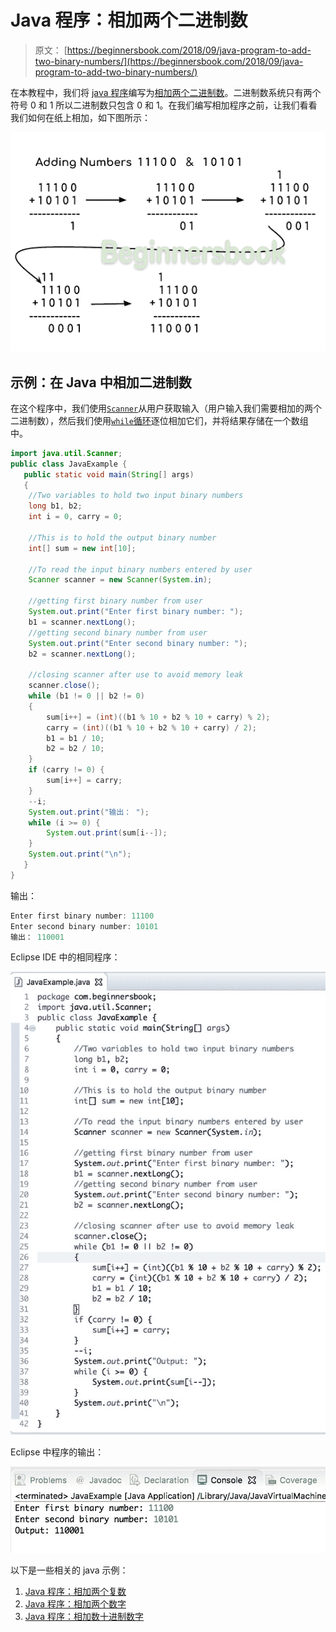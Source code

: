 # Java 程序：相加两个二进制数

> 原文： [https://beginnersbook.com/2018/09/java-program-to-add-two-binary-numbers/](https://beginnersbook.com/2018/09/java-program-to-add-two-binary-numbers/)

在本教程中，我们将 [java 程序](https://beginnersbook.com/2017/09/java-examples/)编写为[相加两个二进制数](https://beginnersbook.com/2018/03/python-program-to-add-two-binary-numbers/)。二进制数系统只有两个符号 0 和 1 所以二进制数只包含 0 和 1。在我们编写相加程序之前，让我们看看我们如何在纸上相加，如下图所示：

![Adding binary numbers in Java](img/ebefab9a3a2d8d75d31c7c7c56112d35.jpg)

## 示例：在 Java 中相加二进制数

在这个程序中，我们使用[`Scanner`](https://beginnersbook.com/2014/07/java-program-to-get-input-from-user/)从用户获取输入（用户输入我们需要相加的两个二进制数），然后我们使用[`while`循环](https://beginnersbook.com/2015/03/while-loop-in-java-with-examples/)逐位相加它们，并将结果存储在一个数组中。

```java
import java.util.Scanner;
public class JavaExample {
   public static void main(String[] args)
   {
	//Two variables to hold two input binary numbers	 
	long b1, b2;
	int i = 0, carry = 0;

	//This is to hold the output binary number
	int[] sum = new int[10];

	//To read the input binary numbers entered by user
	Scanner scanner = new Scanner(System.in);

	//getting first binary number from user
	System.out.print("Enter first binary number: ");
	b1 = scanner.nextLong();
	//getting second binary number from user
	System.out.print("Enter second binary number: ");
	b2 = scanner.nextLong();

	//closing scanner after use to avoid memory leak
	scanner.close();
	while (b1 != 0 || b2 != 0) 
	{
		sum[i++] = (int)((b1 % 10 + b2 % 10 + carry) % 2);
		carry = (int)((b1 % 10 + b2 % 10 + carry) / 2);
		b1 = b1 / 10;
		b2 = b2 / 10;
	}
	if (carry != 0) {
		sum[i++] = carry;
	}
	--i;
	System.out.print("输出： ");
	while (i >= 0) {
		System.out.print(sum[i--]);
	}
	System.out.print("\n");  
   }
}
```

输出：

```java
Enter first binary number: 11100
Enter second binary number: 10101
输出： 110001

```

Eclipse IDE 中的相同程序：

![Java - Adding two binary numbers](img/664e3e1844b2e04546a22647aa7628e0.jpg)

Eclipse 中程序的输出：

![Adding binary numbers in Java Output of program](img/da4fbdbef99974449439dd84076d48bf.jpg)

以下是一些相关的 java 示例：

1.  [Java 程序：相加两个复数](https://beginnersbook.com/2018/09/java-program-to-add-two-complex-numbers/)
2.  [Java 程序：相加两个数字](https://beginnersbook.com/2017/09/java-program-to-add-two-numbers/)
3.  [Java 程序：相加数十进制数字](https://beginnersbook.com/2018/06/python-program-add-digits-number/)
